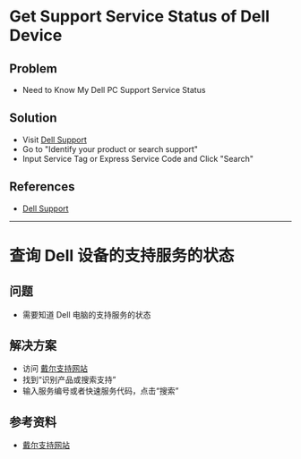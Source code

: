 # Get Support Service Status of Dell Device

## Problem
* Need to Know My Dell PC Support Service Status

## Solution
* Visit [Dell Support](https://www.dell.com/support/home/en-us)
* Go to "Identify your product or search support"
* Input Service Tag or Express Service Code and Click "Search"

## References
* [Dell Support](https://www.dell.com/support/home/en-us)

---------------

# 查询 Dell 设备的支持服务的状态

## 问题
* 需要知道 Dell 电脑的支持服务的状态

## 解决方案
* 访问 [戴尔支持网站](https://www.dell.com/support/home/zh-cn/)
* 找到“识别产品或搜索支持”
* 输入服务编号或者快速服务代码，点击“搜索”

## 参考资料
* [戴尔支持网站](https://www.dell.com/support/home/zh-cn/)
